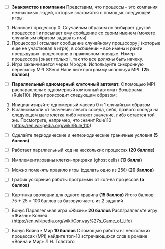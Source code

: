 - [ ] **Знакомство в компании**
Представим, что процессы – это компания незнакомых людей, которые знакомятся с помощью следующей игры:
1) Начинает процессор 0. Случайным образом он выбирает другой процессор i и посылает ему сообщение со своим именем (можете случайным образом задавать имя)
2) Процессор i отсылает сообщение случайному процессору j (которые еще не участвовал в игре), в сообщении – все имена и ранги предыдущих процессоров в правильном порядке. Номер процессора j знает только I, так что все должны быть начеку.
3) Игра заканчивается через N ходов. Используйте синхронную пересылку MPI_SSend
Напишите программу используя MPI. **(25 баллов)**
- [ ] **Параллельный одномерный клеточный автомат.**
С помощью MPI распараллельте одномерный клеточный автомат Вольфрама (Rule110).
Игра происходит следующим образом:
1) Инициализируйте одномерный массив 0 и 1 случайным образом
2) В зависимости от значений: левого соседа, себя, правого соседа на следующем шаге клетка либо меняет значение, либо остается той же. Посмотрите, например, что значит Rule110 (https://en.wikipedia.org/wiki/Rule_110)
- [ ] Сделайте периодические и непериодические граничные условия **(5 баллов)**
- [ ] Работает параллельный код на нескольких процессах **(20 баллов)**
- [ ] Имплементированы клетки-призраки (ghost cells) **(10 балла)**
- [ ] Можно поменять правило игры (сделать одно из 256) **(20 баллов)**
- [ ] График ускорения работы программы от кол-ва процессов **(5 баллов)**
- [ ] Картинка эволюции для одного правила **(15 баллов)**
Итого баллов: 75  + 25 = 100 баллов за базовую часть из 2 заданий


 
- [ ] Бонус Параллельная игра «Жизнь» **20 баллов**
Распараллельте игру «Жизнь» Конвея (https://en.wikipedia.org/wiki/Conway%27s_Game_of_Life)
- [ ] Бонус Война и Мир **10 баллов**
С помощью работы на нескольких процессах (MPI) найдите топ-10 встречающихся слов в романе «Война и Мир» Л.Н. Толстого